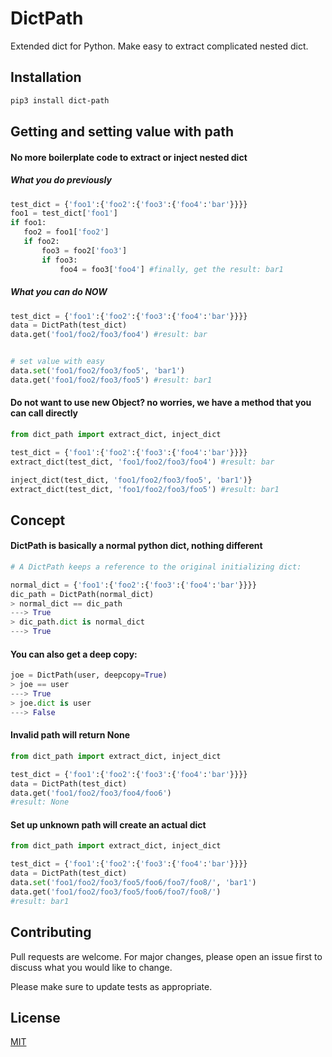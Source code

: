 # DictPath
Extended dict for Python. 
Make easy to extract complicated nested dict.


## Installation
```bash
pip3 install dict-path
```

## Getting and setting value with path

#### No more boilerplate code to extract or inject nested dict
##### What you do previously
```python
test_dict = {'foo1':{'foo2':{'foo3':{'foo4':'bar'}}}}
foo1 = test_dict['foo1']
if foo1:
   foo2 = foo1['foo2']
   if foo2:
       foo3 = foo2['foo3']
       if foo3:
           foo4 = foo3['foo4'] #finally, get the result: bar1
```
##### What you can do NOW
```python
test_dict = {'foo1':{'foo2':{'foo3':{'foo4':'bar'}}}}
data = DictPath(test_dict)
data.get('foo1/foo2/foo3/foo4') #result: bar


# set value with easy
data.set('foo1/foo2/foo3/foo5', 'bar1')
data.get('foo1/foo2/foo3/foo5') #result: bar1
```

#### Do not want to use new Object? no worries, we have a method that you can call directly

```python
from dict_path import extract_dict, inject_dict

test_dict = {'foo1':{'foo2':{'foo3':{'foo4':'bar'}}}}
extract_dict(test_dict, 'foo1/foo2/foo3/foo4') #result: bar

inject_dict(test_dict, 'foo1/foo2/foo3/foo5', 'bar1')}
extract_dict(test_dict, 'foo1/foo2/foo3/foo5') #result: bar1
```

## Concept
#### DictPath is basically a normal python dict, nothing different
```python
# A DictPath keeps a reference to the original initializing dict:

normal_dict = {'foo1':{'foo2':{'foo3':{'foo4':'bar'}}}}
dic_path = DictPath(normal_dict)
> normal_dict == dic_path
---> True
> dic_path.dict is normal_dict
---> True
```

#### You can also get a deep copy:
```python
joe = DictPath(user, deepcopy=True)
> joe == user
---> True
> joe.dict is user
---> False
```

#### Invalid path will return None
```python
from dict_path import extract_dict, inject_dict

test_dict = {'foo1':{'foo2':{'foo3':{'foo4':'bar'}}}}
data = DictPath(test_dict)
data.get('foo1/foo2/foo3/foo4/foo6')
#result: None
```
#### Set up unknown path will create an actual dict
```python
from dict_path import extract_dict, inject_dict

test_dict = {'foo1':{'foo2':{'foo3':{'foo4':'bar'}}}}
data = DictPath(test_dict)
data.set('foo1/foo2/foo3/foo5/foo6/foo7/foo8/', 'bar1')
data.get('foo1/foo2/foo3/foo5/foo6/foo7/foo8/')
#result: bar1
```
## Contributing
Pull requests are welcome. For major changes, please open an issue first to discuss what you would like to change.

Please make sure to update tests as appropriate.

## License
[MIT](https://choosealicense.com/licenses/mit/)
